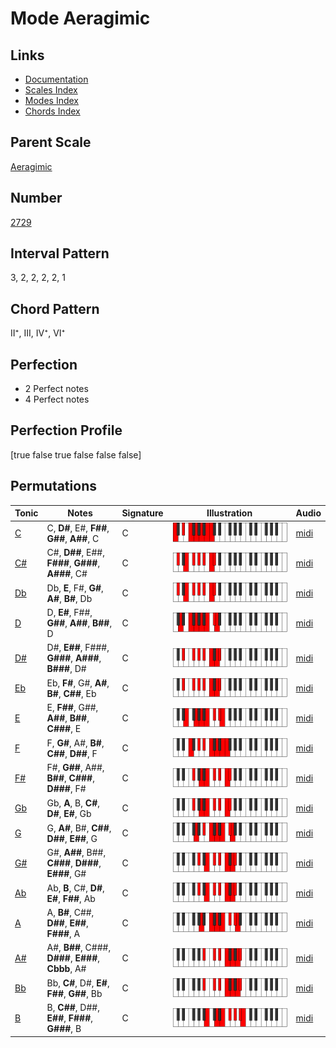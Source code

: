 # Mode Aeragimic

## Links

- [Documentation](README.md)
- [Scales Index](Scales.md)
- [Modes Index](Modes.md)
- [Chords Index](Chords.md)

## Parent Scale

[Aeragimic](ScaleAeragimic.md)

## Number

[2729](https://ianring.com/musictheory/scales/2729)

## Interval Pattern

3, 2, 2, 2, 2, 1

## Chord Pattern

II⁺, III, IV⁺, VI⁺

## Perfection

- 2 Perfect notes
- 4 Perfect notes

## Perfection Profile

[true false true false false false]

## Permutations

| Tonic | Notes | Signature | Illustration | Audio |
|-------|-------|-----------|--------------|-------|
| [C](ModeCNaturalAeragimic.md) | C, **D#**, E#, **F##**, **G##**, **A##**, C | C | ![CNaturalAeragimic](ModeCNaturalAeragimic.png) | [midi](https://github.com/edipermadi/music/blob/main/docs/ModeCNaturalAeragimic.mid?raw=true) |
| [C#](ModeCSharpAeragimic.md) | C#, **D##**, E##, **F###**, **G###**, **A###**, C# | C | ![CSharpAeragimic](ModeCSharpAeragimic.png) | [midi](https://github.com/edipermadi/music/blob/main/docs/ModeCSharpAeragimic.mid?raw=true) |
| [Db](ModeDFlatAeragimic.md) | Db, **E**, F#, **G#**, **A#**, **B#**, Db | C | ![DFlatAeragimic](ModeDFlatAeragimic.png) | [midi](https://github.com/edipermadi/music/blob/main/docs/ModeDFlatAeragimic.mid?raw=true) |
| [D](ModeDNaturalAeragimic.md) | D, **E#**, F##, **G##**, **A##**, **B##**, D | C | ![DNaturalAeragimic](ModeDNaturalAeragimic.png) | [midi](https://github.com/edipermadi/music/blob/main/docs/ModeDNaturalAeragimic.mid?raw=true) |
| [D#](ModeDSharpAeragimic.md) | D#, **E##**, F###, **G###**, **A###**, **B###**, D# | C | ![DSharpAeragimic](ModeDSharpAeragimic.png) | [midi](https://github.com/edipermadi/music/blob/main/docs/ModeDSharpAeragimic.mid?raw=true) |
| [Eb](ModeEFlatAeragimic.md) | Eb, **F#**, G#, **A#**, **B#**, **C##**, Eb | C | ![EFlatAeragimic](ModeEFlatAeragimic.png) | [midi](https://github.com/edipermadi/music/blob/main/docs/ModeEFlatAeragimic.mid?raw=true) |
| [E](ModeENaturalAeragimic.md) | E, **F##**, G##, **A##**, **B##**, **C###**, E | C | ![ENaturalAeragimic](ModeENaturalAeragimic.png) | [midi](https://github.com/edipermadi/music/blob/main/docs/ModeENaturalAeragimic.mid?raw=true) |
| [F](ModeFNaturalAeragimic.md) | F, **G#**, A#, **B#**, **C##**, **D##**, F | C | ![FNaturalAeragimic](ModeFNaturalAeragimic.png) | [midi](https://github.com/edipermadi/music/blob/main/docs/ModeFNaturalAeragimic.mid?raw=true) |
| [F#](ModeFSharpAeragimic.md) | F#, **G##**, A##, **B##**, **C###**, **D###**, F# | C | ![FSharpAeragimic](ModeFSharpAeragimic.png) | [midi](https://github.com/edipermadi/music/blob/main/docs/ModeFSharpAeragimic.mid?raw=true) |
| [Gb](ModeGFlatAeragimic.md) | Gb, **A**, B, **C#**, **D#**, **E#**, Gb | C | ![GFlatAeragimic](ModeGFlatAeragimic.png) | [midi](https://github.com/edipermadi/music/blob/main/docs/ModeGFlatAeragimic.mid?raw=true) |
| [G](ModeGNaturalAeragimic.md) | G, **A#**, B#, **C##**, **D##**, **E##**, G | C | ![GNaturalAeragimic](ModeGNaturalAeragimic.png) | [midi](https://github.com/edipermadi/music/blob/main/docs/ModeGNaturalAeragimic.mid?raw=true) |
| [G#](ModeGSharpAeragimic.md) | G#, **A##**, B##, **C###**, **D###**, **E###**, G# | C | ![GSharpAeragimic](ModeGSharpAeragimic.png) | [midi](https://github.com/edipermadi/music/blob/main/docs/ModeGSharpAeragimic.mid?raw=true) |
| [Ab](ModeAFlatAeragimic.md) | Ab, **B**, C#, **D#**, **E#**, **F##**, Ab | C | ![AFlatAeragimic](ModeAFlatAeragimic.png) | [midi](https://github.com/edipermadi/music/blob/main/docs/ModeAFlatAeragimic.mid?raw=true) |
| [A](ModeANaturalAeragimic.md) | A, **B#**, C##, **D##**, **E##**, **F###**, A | C | ![ANaturalAeragimic](ModeANaturalAeragimic.png) | [midi](https://github.com/edipermadi/music/blob/main/docs/ModeANaturalAeragimic.mid?raw=true) |
| [A#](ModeASharpAeragimic.md) | A#, **B##**, C###, **D###**, **E###**, **Cbbb**, A# | C | ![ASharpAeragimic](ModeASharpAeragimic.png) | [midi](https://github.com/edipermadi/music/blob/main/docs/ModeASharpAeragimic.mid?raw=true) |
| [Bb](ModeBFlatAeragimic.md) | Bb, **C#**, D#, **E#**, **F##**, **G##**, Bb | C | ![BFlatAeragimic](ModeBFlatAeragimic.png) | [midi](https://github.com/edipermadi/music/blob/main/docs/ModeBFlatAeragimic.mid?raw=true) |
| [B](ModeBNaturalAeragimic.md) | B, **C##**, D##, **E##**, **F###**, **G###**, B | C | ![BNaturalAeragimic](ModeBNaturalAeragimic.png) | [midi](https://github.com/edipermadi/music/blob/main/docs/ModeBNaturalAeragimic.mid?raw=true) |
